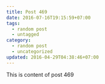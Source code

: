 ```yaml
---
title: Post 469
date: 2016-07-16T19:15:59+07:00
tags:
  - random post
  - untagged
category:
  - random post
  - uncategorized
updated: 2016-04-29T04:38:46+07:00
---
```

This is content of post 469